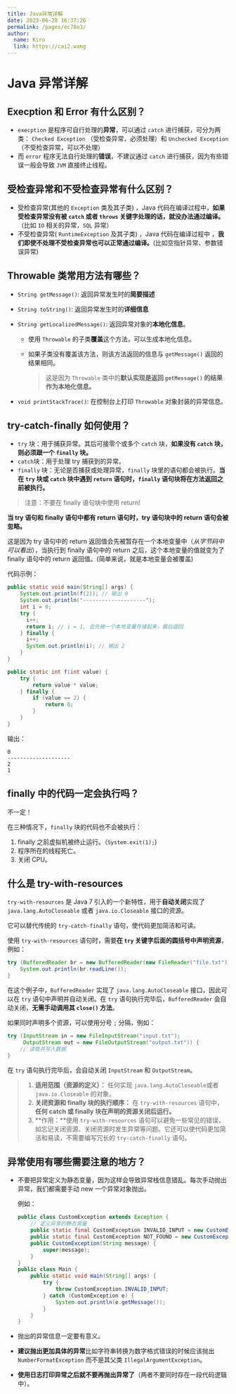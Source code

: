 ```yaml
---
title: Java异常详解
date: 2023-06-28 16:37:26
permalink: /pages/ec78e3/
author: 
  name: Kiro
  link: https://cai2.wang
---
```

# Java 异常详解

## Execption 和 Error 有什么区别？

- `execption` 是程序可自行处理的**异常**，可以通过 `catch` 进行捕获，可分为两类： `Checked Exception` （受检查异常，必须处理）和 `Unchecked Exception` （不受检查异常，可以不处理）
- 而 `error` 程序无法自行处理的**错误**，不建议通过 `catch` 进行捕获，因为有些错误一般会导致 `JVM` 直接终止线程。


## 受检查异常和不受检查异常有什么区别？

- 受检查异常(其他的 `Exception` 类及其子类) ，Java 代码在编译过程中，**如果受检查异常没有被 `catch` 或者 `throws` 关键字处理的话，就没办法通过编译。**（比如 `IO` 相关的异常，`SQL` 异常）
- 不受检查异常( `RuntimeException` 及其子类) ，Java 代码在编译过程中 ，**我们即使不处理不受检查异常也可以正常通过编译。**(比如空指针异常、参数错误异常)

## Throwable 类常用方法有哪些？

- `String getMessage()`: 返回异常发生时的**简要描述**

- `String toString()`: 返回异常发生时的**详细信息**

- `String getLocalizedMessage()`: 返回异常对象的**本地化信息**。

  - 使用 `Throwable` 的子类**覆盖**这个方法，可以生成本地化信息。

  - 如果子类没有覆盖该方法，则该方法返回的信息与 `getMessage()` 返回的结果相同。

    > 这是因为 `Throwable` 类中的**默认实现是返回 `getMessage()` 的结果作为本地化信息。**

- `void printStackTrace()`: 在控制台上打印 `Throwable` 对象封装的异常信息。

## try-catch-finally 如何使用？

- `try` 块：用于捕获异常。其后可接零个或多个 `catch` 块，**如果没有 `catch` 块，则必须跟一个 `finally` 块。**
- `catch`块：用于处理 try 捕获到的异常。
- `finally` 块：无论是否捕获或处理异常，`finally` 块里的语句都会被执行。**当在 `try` 块或 `catch` 块中遇到 `return` 语句时，`finally` 语句块将在方法返回之前被执行。**

> 注意：不要在 finally 语句块中使用 return! 

**当 try 语句和 finally 语句中都有 return 语句时，try 语句块中的 return 语句会被忽略。**

这是因为 try 语句中的 return 返回值会先被暂存在一个本地变量中（*从字节码中可以看出*），当执行到 finally 语句中的 return 之后，这个本地变量的值就变为了 finally 语句中的 return 返回值。(简单来说，就是本地变量会被覆盖)

代码示例：

```java
public static void main(String[] args) {
    System.out.println(f(2)); // 输出 0
    System.out.println("--------------------");
    int i = 0;
    try {
      i++;
      return i; // i = 1, 会先被一个本地变量存储起来，最后返回
    } finally {
      i++;
      System.out.println(i); // 输出 2
    }
}

public static int f(int value) {
    try {
        return value * value;
    } finally {
        if (value == 2) {
            return 0;
        }
    }
}
```

输出：

```text
0
--------------------
2
1
```

## finally 中的代码一定会执行吗？

不一定！

在三种情况下，`finally` 块的代码也不会被执行：

1. finally 之前虚拟机被终止运行。（`System.exit(1);`)
2. 程序所在的线程死亡。
3. 关闭 CPU。

## 什么是 try-with-resources

`try-with-resources` 是 Java 7 引入的一个新特性，用于**自动关闭**实现了 `java.lang.AutoCloseable` 或者 `java.io.Closeable` 接口的资源。

它可以替代传统的 `try-catch-finally` 语句，使代码更加简洁和可读。

使用 `try-with-resources` 语句时，需要**在 `try` 关键字后面的圆括号中声明资源**，例如：

```java
try (BufferedReader br = new BufferedReader(new FileReader("file.txt"))) {
    System.out.println(br.readLine());
}
```

在这个例子中，`BufferedReader` 实现了 `java.lang.AutoCloseable` 接口，因此可以在 `try` 语句中声明并自动关闭。在 `try` 语句执行完毕后，`BufferedReader` 会自动关闭，**无需手动调用其 `close()` 方法**。 

如果同时声明多个资源，可以使用分号 `;` 分隔，例如：

```java
try (InputStream in = new FileInputStream("input.txt");
     OutputStream out = new FileOutputStream("output.txt")) {
    // 读取并写入数据
}
```

在 `try` 语句执行完毕后，会自动关闭 `InputStream` 和 `OutputStream`。

> 1. **适用范围（资源的定义）：** 任何实现 `java.lang.AutoCloseable`或者 `java.io.Closeable` 的对象。
> 2. **关闭资源和 finally 块的执行顺序：** 在 `try-with-resources` 语句中，**任何 catch 或 finally 块在声明的资源关闭后运行。**
> 3. **作用：**使用 `try-with-resources` 语句可以避免一些常见的错误，如忘记关闭资源、关闭资源时发生异常等问题。它还可以使代码更加简洁和易读，不需要编写冗长的 `try-catch-finally` 语句。

## 异常使用有哪些需要注意的地方？

- 不要把异常定义为静态变量，因为这样会导致异常栈信息错乱。每次手动抛出异常，我们都需要手动 new 一个异常对象抛出。

  例如：

  ```java
  public class CustomException extends Exception {
      // 定义异常的静态常量
      public static final CustomException INVALID_INPUT = new CustomException("Invalid input");
      public static final CustomException NOT_FOUND = new CustomException("Not found");
      public CustomException(String message) {
          super(message);
      }
  }
  public class Main {
      public static void main(String[] args) {
          try {
              throw CustomException.INVALID_INPUT;
          } catch (CustomException e) {
              System.out.println(e.getMessage());
          }
      }
  }
  ```

- 抛出的异常信息一定要有意义。

- **建议抛出更加具体的异常**比如字符串转换为数字格式错误的时候应该抛出 `NumberFormatException` 而不是其父类 `IllegalArgumentException`。

- **使用日志打印异常之后就不要再抛出异常了**（两者不要同时存在一段代码逻辑中）。